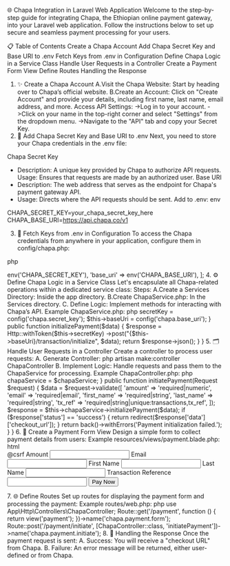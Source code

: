 

🌐 Chapa Integration in Laravel Web Application
Welcome to the step-by-step guide for integrating Chapa, the Ethiopian online payment gateway, into your Laravel web application. Follow the instructions below to set up secure and seamless payment processing for your users.

📋 Table of Contents
Create a Chapa Account
Add Chapa Secret Key and Base URI to .env
Fetch Keys from .env in Configuration
Define Chapa Logic in a Service Class
Handle User Requests in a Controller
Create a Payment Form View
Define Routes
Handling the Response
1. ✨ Create a Chapa Account
A.Visit the Chapa Website: Start by heading over to Chapa’s official website.
B.Create an Account: Click on "Create Account" and provide your details, including first name, last name, email address, and more.
Access API Settings:
->Log in to your account.
->Click on your name in the top-right corner and select "Settings" from the dropdown menu.
->Navigate to the "API" tab and copy your Secret Key.
2. 🔑 Add Chapa Secret Key and Base URI to .env
Next, you need to store your Chapa credentials in the .env file:

Chapa Secret Key
* Description: A unique key provided by Chapa to authorize API requests.
Usage: Ensures that requests are made by an authorized user.
Base URI
* Description: The web address that serves as the endpoint for Chapa's payment gateway API.
* Usage: Directs where the API requests should be sent.
Add to .env:
env

CHAPA_SECRET_KEY=your_chapa_secret_key_here
CHAPA_BASE_URI=https://api.chapa.co/v1

3. 🔧 Fetch Keys from .env in Configuration
To access the Chapa credentials from anywhere in your application, configure them in config/chapa.php:

php

<?php

return [
    'secret_key' => env('CHAPA_SECRET_KEY'),
    'base_uri' => env('CHAPA_BASE_URI'),
];


4. ⚙️ Define Chapa Logic in a Service Class
Let's encapsulate all Chapa-related operations within a dedicated service class:

Steps:
A.Create a Services Directory: Inside the app directory.

B.Create ChapaService.php: In the Services directory.

C. Define Logic: Implement methods for interacting with Chapa’s API.

Example ChapaService.php:
php

<?php

namespace App\Services;

use Illuminate\Support\Facades\Http;

class ChapaService
{
    protected $secretKey;
    protected $baseUri;

    public function __construct()
    {
        $this->secretKey = config('chapa.secret_key');
        $this->baseUri = config('chapa.base_uri');
    }

    public function initializePayment($data)
    {
        $response = Http::withToken($this->secretKey)
                        ->post("{$this->baseUri}/transaction/initialize", $data);

        return $response->json();
    }
}


5. 🗂 Handle User Requests in a Controller

Create a controller to process user requests:

A. Generate Controller:

php artisan make:controller ChapaController

B. Implement Logic: Handle requests and pass them to the ChapaService for processing.

Example ChapaController.php:
php

<?php

namespace App\Http\Controllers;

use App\Services\ChapaService;
use Illuminate\Http\Request;

class ChapaController extends Controller
{
    protected $chapaService;

    public function __construct(ChapaService $chapaService)
    {
        $this->chapaService = $chapaService;
    }

    public function initiatePayment(Request $request)
    {
        $data = $request->validate([
            'amount' => 'required|numeric',
            'email' => 'required|email',
            'first_name' => 'required|string',
            'last_name' => 'required|string',
            'tx_ref' => 'required|string|unique:transactions,tx_ref',
        ]);

        $response = $this->chapaService->initializePayment($data);

        if ($response['status'] == 'success') {
            return redirect($response['data']['checkout_url']);
        }

        return back()->withErrors('Payment initialization failed.');
    }
}
6. 📝 Create a Payment Form View

Design a simple form to collect payment details from users:

Example resources/views/payment.blade.php:
html

<form action="{{ route('chapa.payment.initiate') }}" method="POST">
    @csrf
    <label for="amount">Amount</label>
    <input type="number" name="amount" required>
    
    <label for="email">Email</label>
    <input type="email" name="email" required>
    
    <label for="first_name">First Name</label>
    <input type="text" name="first_name" required>
    
    <label for="last_name">Last Name</label>
    <input type="text" name="last_name" required>
    
    <label for="tx_ref">Transaction Reference</label>
    <input type="text" name="tx_ref" required>
    
    <button type="submit">Pay Now</button>
</form>
7. 🌐 Define Routes
Set up routes for displaying the payment form and processing the payment:

Example routes/web.php:
php

use App\Http\Controllers\ChapaController;

Route::get('/payment', function () {
    return view('payment');
})->name('chapa.payment.form');

Route::post('/payment/initiate', [ChapaController::class, 'initiatePayment'])->name('chapa.payment.initiate');
8. 🚀 Handling the Response
Once the payment request is sent:

A. Success: You will receive a "checkout URL" from Chapa.
B. Failure: An error message will be returned, either user-defined or from Chapa.
